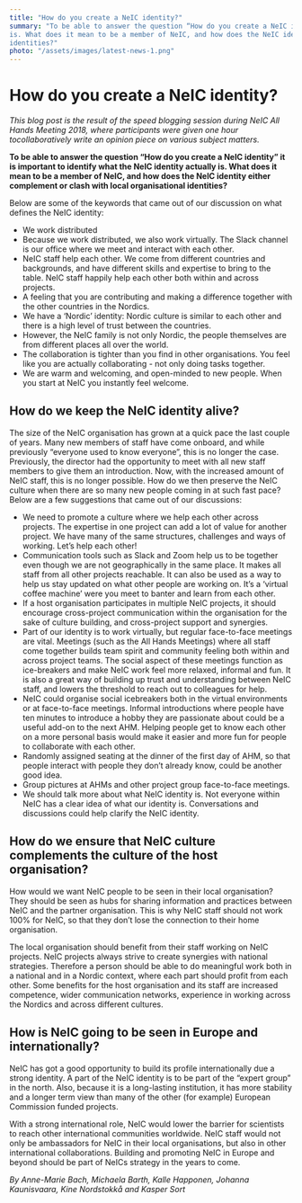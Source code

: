 ```yaml
---
title: "How do you create a NeIC identity?"
summary: "To be able to answer the question “How do you create a NeIC identity” it is important to identify what the NeIC identity actually
is. What does it mean to be a member of NeIC, and how does the NeIC identity either complement or clash with local organisational 
identities?"
photo: "/assets/images/latest-news-1.png"
---
```


How do you create a NeIC identity?
===============================

*This blog post is the result of the speed blogging session during NeIC All Hands Meeting 2018, where participants were given one hour 
tocollaboratively write an opinion piece on various subject matters.*

**To be able to answer the question “How do you create a NeIC identity” it is important to identify what the NeIC identity actually is.
What does it mean to be a member of NeIC, and how does the NeIC identity either complement or clash with local organisational identities?**

Below are some of the keywords that came out of our discussion on what defines the NeIC identity:

- We work distributed
- Because we work distributed, we also work virtually. The Slack channel is our office where we meet and interact with each other. 
- NeIC staff help each other. We come from different countries and backgrounds, and have different skills and expertise to bring to the table. NeIC staff happily help each other both within and across projects. 
- A feeling that you are contributing and making a difference together with the other countries in the Nordics.
- We have a ‘Nordic’ identity: Nordic culture is similar to each other and there is a high level of trust between the countries. 
- However, the NeIC family is not only Nordic, the people themselves are from different places all over the world.
- The collaboration is tighter than you find in other organisations. You feel like you are actually collaborating - not only doing tasks together. 
- We are warm and welcoming, and open-minded to new people. When you start at NeIC you instantly feel welcome. 

## How do we keep the NeIC identity alive? 

The size of the NeIC organisation has grown at a quick pace the last couple of years. Many new members of staff have come onboard, and
while previously “everyone used to know everyone”, this is no longer the case. Previously, the director had the opportunity to meet with
all new staff members to give them an introduction. Now, with the increased amount of NeIC staff, this is no longer possible. How do we 
then preserve the NeIC culture when there are so many new people coming in at such fast pace? Below are a few suggestions that came out 
of our discussions:

- We need to promote a culture where we help each other across projects. The expertise in one project can add a lot of value for another project. We have many of the same structures, challenges and ways of working. Let’s help each other!
- Communication tools such as Slack and Zoom help us to be together even though we are not geographically in the same place. It makes all staff from all other projects reachable. It can also be used as a way to help us stay updated on what other people are working on. It’s a ‘virtual coffee machine’ were you meet to banter and learn from each other. 
- If a host organisation participates in multiple NeIC projects, it should encourage cross-project communication within the organisation for the sake of culture building, and cross-project support and synergies.
- Part of our identity is to work virtually, but regular face-to-face meetings are vital. Meetings (such as the All Hands Meetings) where all staff come together builds team spirit and community feeling both within and across project teams. The social aspect of these meetings function as ice-breakers and make NeIC work feel more relaxed, informal and fun. It is also a great way of building up trust and understanding between NeIC staff, and lowers the threshold to reach out to colleagues for help. 
- NeIC could organise social icebreakers both in the virtual environments or at face-to-face meetings. Informal introductions where people have ten minutes to introduce a hobby they are passionate about could be a useful add-on to the next AHM. Helping people get to know each other on a more personal basis would make it easier and more fun for people to collaborate with each other. 
- Randomly assigned seating at the dinner of the first day of AHM, so that people interact with people they don’t already know, could be another good idea.  
- Group pictures at AHMs and other project group face-to-face meetings.
- We should talk more about what NeIC identity is. Not everyone within NeIC has a clear idea of what our identity is. Conversations and discussions could help clarify the NeIC identity. 

## How do we ensure that NeIC culture complements the culture of the host organisation?

How would we want NeIC people to be seen in their local organisation? They should be seen as hubs for sharing information and practices
between NeIC and the partner organisation. This is why NeIC staff should not work 100% for NeIC, so that they don’t lose the connection
to their home organisation. 

The local organisation should benefit from their staff working on NeIC projects. NeIC projects always strive to create synergies with
national strategies. Therefore a person should be able to do meaningful work both in a national and in a Nordic context, where each
part should profit from each other. Some benefits for the host organisation and its staff are increased competence, wider communication
networks, experience in working across the Nordics and across different cultures. 

## How is NeIC going to be seen in Europe and internationally?

NeIC has got a good opportunity to build its profile internationally due a strong identity. A part of the NeIC identity is to be part of
the “expert group” in the north. Also, because it is a long-lasting institution, it has more stability and a longer term view than many
of the other (for example) European Commission funded projects.

With a strong international role, NeIC would lower the barrier for scientists to reach other international communities worldwide. NeIC 
staff would not only be ambassadors for NeIC in their local organisations, but also in other international collaborations. Building and
promoting NeIC in Europe and beyond should be part of NeICs strategy in the years to come.

*By Anne-Marie Bach, Michaela Barth, Kalle Happonen, Johanna Kaunisvaara, Kine Nordstokkå and Kasper Sort*

